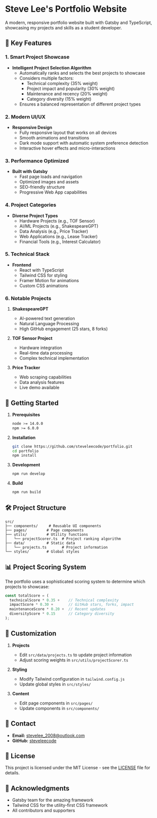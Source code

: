 # Steve Lee's Portfolio Website

A modern, responsive portfolio website built with Gatsby and TypeScript, showcasing my projects and skills as a student developer.

## 🌟 Key Features

### 1. Smart Project Showcase
- **Intelligent Project Selection Algorithm**
  - Automatically ranks and selects the best projects to showcase
  - Considers multiple factors:
    - Technical complexity (35% weight)
    - Project impact and popularity (30% weight)
    - Maintenance and recency (20% weight)
    - Category diversity (15% weight)
  - Ensures a balanced representation of different project types

### 2. Modern UI/UX
- **Responsive Design**
  - Fully responsive layout that works on all devices
  - Smooth animations and transitions
  - Dark mode support with automatic system preference detection
  - Interactive hover effects and micro-interactions

### 3. Performance Optimized
- **Built with Gatsby**
  - Fast page loads and navigation
  - Optimized images and assets
  - SEO-friendly structure
  - Progressive Web App capabilities

### 4. Project Categories
- **Diverse Project Types**
  - Hardware Projects (e.g., TOF Sensor)
  - AI/ML Projects (e.g., ShakespeareGPT)
  - Data Analysis (e.g., Price Tracker)
  - Web Applications (e.g., Lease Tracker)
  - Financial Tools (e.g., Interest Calculator)

### 5. Technical Stack
- **Frontend**
  - React with TypeScript
  - Tailwind CSS for styling
  - Framer Motion for animations
  - Custom CSS animations

### 6. Notable Projects
1. **ShakespeareGPT**
   - AI-powered text generation
   - Natural Language Processing
   - High GitHub engagement (25 stars, 8 forks)

2. **TOF Sensor Project**
   - Hardware integration
   - Real-time data processing
   - Complex technical implementation

3. **Price Tracker**
   - Web scraping capabilities
   - Data analysis features
   - Live demo available

## 🚀 Getting Started

1. **Prerequisites**
   ```bash
   node >= 14.0.0
   npm >= 6.0.0
   ```

2. **Installation**
   ```bash
   git clone https://github.com/steveleecode/portfolio.git
   cd portfolio
   npm install
   ```

3. **Development**
   ```bash
   npm run develop
   ```

4. **Build**
   ```bash
   npm run build
   ```

## 🛠️ Project Structure

```
src/
├── components/     # Reusable UI components
├── pages/         # Page components
├── utils/         # Utility functions
│   └── projectScorer.ts  # Project ranking algorithm
├── data/          # Static data
│   └── projects.ts       # Project information
└── styles/        # Global styles
```

## 📊 Project Scoring System

The portfolio uses a sophisticated scoring system to determine which projects to showcase:

```typescript
const totalScore = (
  technicalScore * 0.35 +    // Technical complexity
  impactScore * 0.30 +       // GitHub stars, forks, impact
  maintenanceScore * 0.20 +  // Recent updates
  diversityScore * 0.15      // Category diversity
);
```

## 🎨 Customization

1. **Projects**
   - Edit `src/data/projects.ts` to update project information
   - Adjust scoring weights in `src/utils/projectScorer.ts`

2. **Styling**
   - Modify Tailwind configuration in `tailwind.config.js`
   - Update global styles in `src/styles/`

3. **Content**
   - Edit page components in `src/pages/`
   - Update components in `src/components/`

## 📱 Contact

- **Email:** stevelee_2008@outlook.com
- **GitHub:** [steveleecode](https://github.com/steveleecode)

## 📄 License

This project is licensed under the MIT License - see the [LICENSE](LICENSE) file for details.

## 🙏 Acknowledgments

- Gatsby team for the amazing framework
- Tailwind CSS for the utility-first CSS framework
- All contributors and supporters
